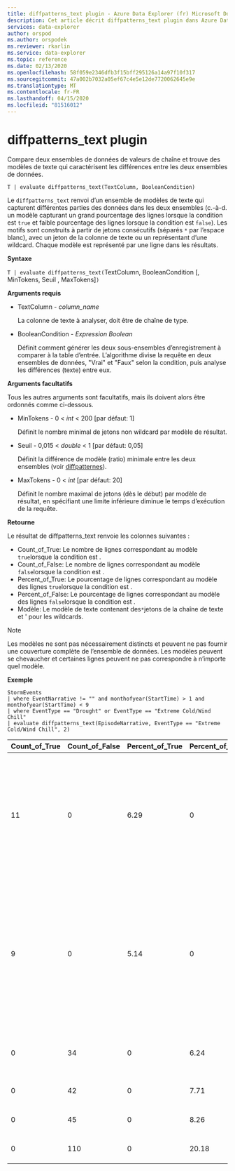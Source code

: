 ```yaml
---
title: diffpatterns_text plugin - Azure Data Explorer (fr) Microsoft Docs
description: Cet article décrit diffpatterns_text plugin dans Azure Data Explorer.
services: data-explorer
author: orspod
ms.author: orspodek
ms.reviewer: rkarlin
ms.service: data-explorer
ms.topic: reference
ms.date: 02/13/2020
ms.openlocfilehash: 58f059e2346dfb3f15bff295126a14a97f10f317
ms.sourcegitcommit: 47a002b7032a05ef67c4e5e12de7720062645e9e
ms.translationtype: MT
ms.contentlocale: fr-FR
ms.lasthandoff: 04/15/2020
ms.locfileid: "81516012"
---
```

# <a name="diffpatterns_text-plugin"></a>diffpatterns_text plugin

Compare deux ensembles de données de valeurs de chaîne et trouve des modèles de texte qui caractérisent les différences entre les deux ensembles de données.

```kusto
T | evaluate diffpatterns_text(TextColumn, BooleanCondition)
```

Le `diffpatterns_text` renvoi d’un ensemble de modèles de texte qui capturent différentes parties des données dans les deux ensembles (c.-à-d. un modèle capturant un grand pourcentage des lignes lorsque la condition est `true` et faible pourcentage des lignes lorsque la condition est `false`). Les motifs sont construits à partir de jetons consécutifs (séparés `*` par l’espace blanc), avec un jeton de la colonne de texte ou un représentant d’une wildcard. Chaque modèle est représenté par une ligne dans les résultats.

**Syntaxe**

`T | evaluate diffpatterns_text(`TextColumn, BooleanCondition [, MinTokens, Seuil , MaxTokens]`)` 

**Arguments requis**

* TextColumn - *column_name*

    La colonne de texte à analyser, doit être de chaîne de type.
    
* BooleanCondition - *Expression Boolean*

    Définit comment générer les deux sous-ensembles d’enregistrement à comparer à la table d’entrée. L’algorithme divise la requête en deux ensembles de données, "Vrai" et "Faux" selon la condition, puis analyse les différences (texte) entre eux. 

**Arguments facultatifs**

Tous les autres arguments sont facultatifs, mais ils doivent alors être ordonnés comme ci-dessous. 

* MinTokens - 0 < *int* < 200 [par défaut: 1]

    Définit le nombre minimal de jetons non wildcard par modèle de résultat.

* Seuil - 0,015 < *double* < 1 [par défaut: 0,05]

    Définit la différence de modèle (ratio) minimale entre les deux ensembles (voir [diffpatternes](diffpatternsplugin.md)).

* MaxTokens - 0 < *int* [par défaut: 20]

    Définit le nombre maximal de jetons (dès le début) par modèle de résultat, en spécifiant une limite inférieure diminue le temps d’exécution de la requête.

**Retourne**

Le résultat de diffpatterns_text renvoie les colonnes suivantes :

* Count_of_True: Le nombre de lignes correspondant au modèle `true`lorsque la condition est .
* Count_of_False: Le nombre de lignes correspondant au modèle `false`lorsque la condition est .
* Percent_of_True: Le pourcentage de lignes correspondant au modèle des lignes `true`lorsque la condition est .
* Percent_of_False: Le pourcentage de lignes correspondant au modèle des lignes `false`lorsque la condition est .
* Modèle: Le modèle de texte contenant des`*`jetons de la chaîne de texte et ' pour les wildcards. 

> [!NOTE]
> Les modèles ne sont pas nécessairement distincts et peuvent ne pas fournir une couverture complète de l’ensemble de données. Les modèles peuvent se chevaucher et certaines lignes peuvent ne pas correspondre à n’importe quel modèle.

**Exemple**

```kusto
StormEvents     
| where EventNarrative != "" and monthofyear(StartTime) > 1 and monthofyear(StartTime) < 9
| where EventType == "Drought" or EventType == "Extreme Cold/Wind Chill"
| evaluate diffpatterns_text(EpisodeNarrative, EventType == "Extreme Cold/Wind Chill", 2)
```
|Count_of_True|Count_of_False|Percent_of_True|Percent_of_False|Modèle|
|---|---|---|---|---|
|11|0|6.29|0|Vents se déplaçant vers le nord-ouest dans le sillage d’un creux de surface a apporté de fortes chutes de neige d’effet de lac sous le vent - Lac Supérieur de|
|9|0|5.14|0|La haute pression canadienne s’est installée dans la région, ce qui a produit les températures les plus froides depuis février 2006. Durées et températures glaciales|
|0|34|0|6.24|Dans l’ouest du Tennessee, le Tennessee de l’Ouest.|
|0|42|0|7.71|À travers l’ouest du Colorado. *|
|0|45|0|8.26|En dessous de la normale|
|0|110|0|20.18|En dessous de la normale|

